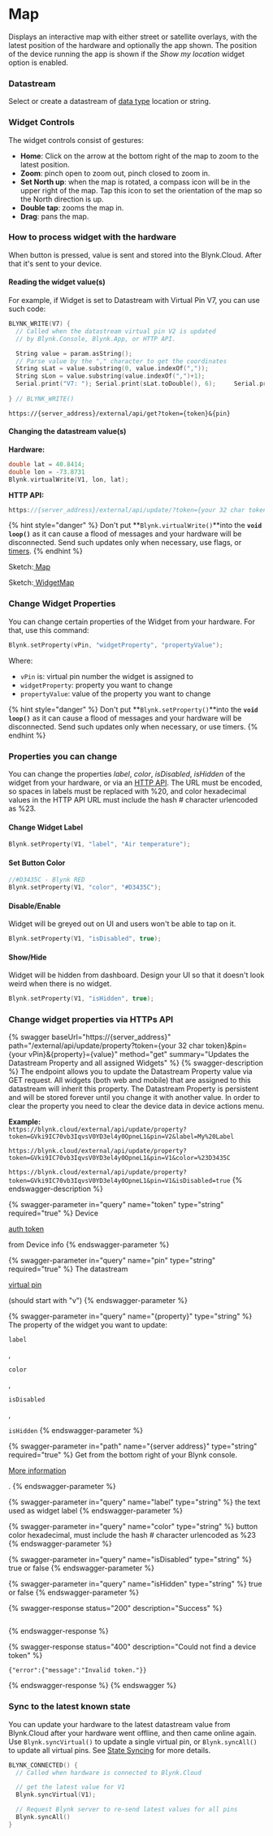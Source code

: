 # Map

Displays an interactive map with either street or satellite overlays, with the latest position of the hardware and optionally the app shown. The position of the device running the app is shown if the _Show my location_ widget option is enabled.

### Datastream

Select or create a datastream of [data type](../../blynk.console/templates/datastreams/datastreams-common-settings/data-type.md) location or string.

### Widget Controls

The widget controls consist of gestures:

* **Home**:  Click on the arrow at the bottom right of the map to zoom to the latest position.
* **Zoom**: pinch open to zoom out, pinch closed to zoom in.
* **Set North up**: when the map is rotated, a compass icon will be in the upper right of the map. Tap this icon to set the orientation of the map so the North direction is up.
* **Double tap**:  zooms the map in.
* **Drag**:  pans the map.

### How to process widget with the hardware

When button is pressed, value is sent and stored into the Blynk.Cloud. After that it's sent to your device.

#### Reading the widget value(s)

For example, if Widget is set to Datastream with Virtual Pin V7, you can use such code:

```cpp
BLYNK_WRITE(V7) {   
  // Called when the datastream virtual pin V2 is updated 
  // by Blynk.Console, Blynk.App, or HTTP API. 

  String value = param.asString();
  // Parse value by the "," character to get the coordinates
  String sLat = value.substring(0, value.indexOf(","));
  String sLon = value.substring(value.indexOf(",")+1);
  Serial.print("V7: "); Serial.print(sLat.toDouble(), 6);     Serial.print(", "); Serial.println(sLon.toDouble(), 6);
    
} // BLYNK_WRITE()
```

```
https://{server_address}/external/api/get?token={token}&{pin}
```

#### Changing the datastream value(s)

**Hardware:**

```cpp
double lat = 40.8414;
double lon = -73.8731
Blynk.virtualWrite(V1, lon, lat);
```

**HTTP API:**

```cpp
https://{server_address}/external/api/update/?token={your 32 char token}&V1=-73.8731&V1=40.8414
```

{% hint style="danger" %}
Don't put **`Blynk.virtualWrite()`**into the **`void loop()`** as it can cause a flood of messages and your hardware will be disconnected. Send such updates only when necessary, use flags, or [timers](../../blynk.edgent-firmware-api/blynk-timer.md).
{% endhint %}



Sketch:[ ](https://github.com/blynkkk/blynk-library/blob/master/examples/GettingStarted/BlynkBlink/BlynkBlink.ino)[Map](https://examples.blynk.cc/?board=ESP8266\&shield=ESP8266%20WiFi\&example=Widgets%2FMap)

Sketch:[ ](https://github.com/blynkkk/blynk-library/blob/master/examples/GettingStarted/BlynkBlink/BlynkBlink.ino)[WidgetMap](https://github.com/blynkkk/blynk-library/blob/master/examples/Widgets/Map/Map.ino)



### Change Widget Properties

You can change certain properties of the Widget from your hardware. For that, use this command:&#x20;

```cpp
Blynk.setProperty(vPin, "widgetProperty", "propertyValue"); 
```

Where:&#x20;

* `vPin` is: virtual pin number the widget is assigned to
* `widgetProperty`: property you want to change
* `propertyValue`: value of the property you want to change

{% hint style="danger" %}
Don't put **`Blynk.setProperty()`**into the **`void loop()`** as it can cause a flood of messages and your hardware will be disconnected. Send such updates only when necessary, or use timers.
{% endhint %}



### Properties you can change

You can change the properties _label_, _color_, _isDisabled_, _isHidden_ of the widget from your hardware, or via an [HTTP API](broken-reference). The URL must be encoded, so spaces in labels must be replaced with %20, and color hexadecimal values in the HTTP API URL must include the hash # character urlencoded as %23.

#### **Change Widget Label**

```cpp
Blynk.setProperty(V1, "label", "Air temperature");
```

#### **Set Button Color**

```cpp
//#D3435C - Blynk RED 
Blynk.setProperty(V1, "color", "#D3435C");
```

#### **Disable/Enable**

Widget will be greyed out on UI and users won't be able to tap on it.

```cpp
Blynk.setProperty(V1, "isDisabled", true);
```

#### **Show/Hide**

Widget will be hidden from dashboard. Design your UI so that it doesn't look weird when there is no widget.

```cpp
Blynk.setProperty(V1, "isHidden", true);
```



### Change widget properties via HTTPs API

{% swagger baseUrl="https://{server_address}" path="/external/api/update/property?token={your 32 char token}&pin={your vPin}&{property}={value}" method="get" summary="Updates the Datastream Property and all assigned Widgets" %}
{% swagger-description %}
The endpoint allows you to update the Datastream Property value via GET request. All widgets (both web and mobile) that are assigned to this datastream will inherit this property. The Datastream Property is persistent and will be stored forever until you change it with another value. In order to clear the property you need to clear the device data in device actions menu.

**Example:**\
`https://blynk.cloud/external/api/update/property?token=GVki9IC70vb3IqvsV0YD3el4y0OpneL1&pin=V2&label=My%20Label`

`https://blynk.cloud/external/api/update/property?token=GVki9IC70vb3IqvsV0YD3el4y0OpneL1&pin=V1&color=%23D3435C`

`https://blynk.cloud/external/api/update/property?token=GVki9IC70vb3IqvsV0YD3el4y0OpneL1&pin=V1&isDisabled=true`
{% endswagger-description %}

{% swagger-parameter in="query" name="token" type="string" required="true" %}
Device 

[auth token](../../concepts/device.md#authtoken)

 from Device info
{% endswagger-parameter %}

{% swagger-parameter in="query" name="pin" type="string" required="true" %}
The datastream 

[virtual pin](../../blynk.console/templates/datastreams/virtual-pin.md)

 (should start with "v")
{% endswagger-parameter %}

{% swagger-parameter in="query" name="{property}" type="string" %}
The property of the widget you want to update: 

`label`

, 

`color`

, 

`isDisabled`

, 

`isHidden`
{% endswagger-parameter %}

{% swagger-parameter in="path" name="{server address}" type="string" required="true" %}
Get from the bottom right of your Blynk console. 

[More information](../../blynk.cloud/troubleshooting.md)

.
{% endswagger-parameter %}

{% swagger-parameter in="query" name="label" type="string" %}
the text used as widget label
{% endswagger-parameter %}

{% swagger-parameter in="query" name="color" type="string" %}
button color hexadecimal, must include the hash # character urlencoded as %23
{% endswagger-parameter %}

{% swagger-parameter in="query" name="isDisabled" type="string" %}
true or false
{% endswagger-parameter %}

{% swagger-parameter in="query" name="isHidden" type="string" %}
true or false
{% endswagger-parameter %}

{% swagger-response status="200" description="Success" %}
```
```
{% endswagger-response %}

{% swagger-response status="400" description="Could not find a device token" %}
```
{"error":{"message":"Invalid token."}}
```
{% endswagger-response %}
{% endswagger %}

### **Sync to the latest known state**&#x20;

You can update your hardware to the latest datastream value from Blynk.Cloud after your hardware went offline, and then came online again. Use `Blynk.syncVirtual()` to update a single virtual pin, or `Blynk.syncAll()` to update all virtual pins. See [State Syncing](../../blynk.edgent-firmware-api/state-syncing.md) for more details.

```cpp
BLYNK_CONNECTED() { 
  // Called when hardware is connected to Blynk.Cloud  

  // get the latest value for V1
  Blynk.syncVirtual(V1); 

  // Request Blynk server to re-send latest values for all pins
  Blynk.syncAll()
}
```
